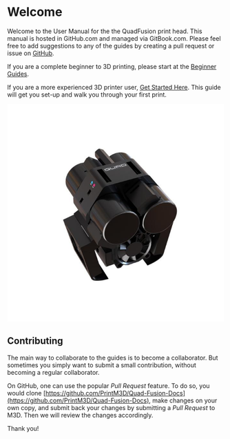 # Welcome

Welcome to the User Manual for the the QuadFusion print head.  This manual is hosted in GitHub.com and managed via GitBook.com.  Please feel free to add suggestions to any of the guides by creating a pull request or issue on [GitHub](https://github.com/PrintM3D/Quad-Fusion-Docs/issues).

If you are a complete beginner to 3D printing, please start at the [Beginner Guides](beginner-guides/).

If you are a more experienced 3D printer user, [Get Started Here](https://m3d.gitbook.io/m3d-quadfusion-documentation/getting-started).  This guide will get you set-up and walk you through your first print.

![](.gitbook/assets/quadforcrane_metlettering_1_copy.jpg)

## Contributing

The main way to collaborate to the guides is to become a collaborator.  But sometimes you simply want to submit a small contribution, without becoming a regular collaborator.

On GitHub, one can use the popular _Pull Request_ feature.  To do so, you would clone [https://github.com/PrintM3D/Quad-Fusion-Docs](https://github.com/PrintM3D/Quad-Fusion-Docs), make changes on your own copy, and submit back your changes by submitting a _Pull Request_ to M3D.  Then we will review the changes accordingly.

Thank you!

